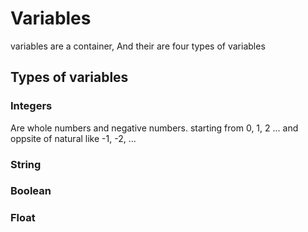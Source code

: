 # Variables
 variables are a container, And their are four types of variables
 ## Types of variables

### Integers
Are whole numbers and negative numbers.
starting from 0, 1, 2 ... and oppsite of natural like -1, -2,  ...

### String 



### Boolean


### Float




